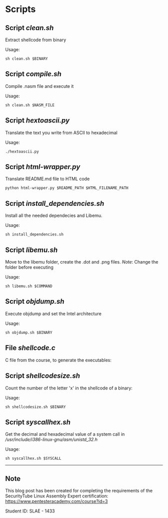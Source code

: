 # Scripts


## Script *clean.sh*

Extract shellcode from binary

Usage:
```
sh clean.sh $BINARY
```


## Script *compile.sh*

Compile .nasm file and execute it

Usage:
```
sh clean.sh $NASM_FILE
```

## Script *hextoascii.py*

Translate the text you write from ASCII to hexadecimal

Usage:
```
./hextoascii.py
```


## Script *html-wrapper.py*

Translate README.md file to HTML code

```
python html-wrapper.py $README_PATH $HTML_FILENAME_PATH
```

## Script *install_dependencies.sh*

Install all the needed dependecies and Libemu.

Usage:
```
sh install_dependencies.sh
```


## Script *libemu.sh*

Move to the libemu folder, create the .dot and .png files. *Note*: Change the folder before executing

Usage:
```
sh libemu.sh $COMMAND
```


## Script *objdump.sh*

Execute objdump and set the Intel architecture

Usage:
```
sh objdump.sh $BINARY
```

## File *shellcode.c*

C file from the course, to generate the executables:


## Script *shellcodesize.sh*

Count the number of the letter 'x' in the shellcode of a binary:

Usage:
```
sh shellcodesize.sh $BINARY
```


## Script *syscallhex.sh*

Get the decimal and hexadecimal value of a system call in */usr/include/i386-linux-gnu/asm/unistd_32.h*

Usage:
```
sh syscallhex.sh $SYSCALL
```


---------------------------------------------------

## Note

This blog post has been created for completing the requirements of the SecurityTube Linux Assembly Expert certification: https://www.pentesteracademy.com/course?id=3

Student ID: SLAE - 1433